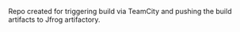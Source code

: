 Repo created for triggering build via TeamCity and pushing the  build artifacts to Jfrog artifactory.

